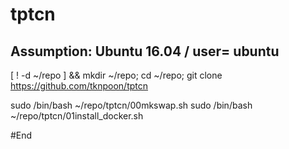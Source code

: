 # tptcn
## Assumption: Ubuntu 16.04 / user= ubuntu

[ ! -d ~/repo ] && mkdir ~/repo; cd ~/repo; git clone https://github.com/tknpoon/tptcn

sudo /bin/bash ~/repo/tptcn/00mkswap.sh
sudo /bin/bash ~/repo/tptcn/01install_docker.sh

#End
